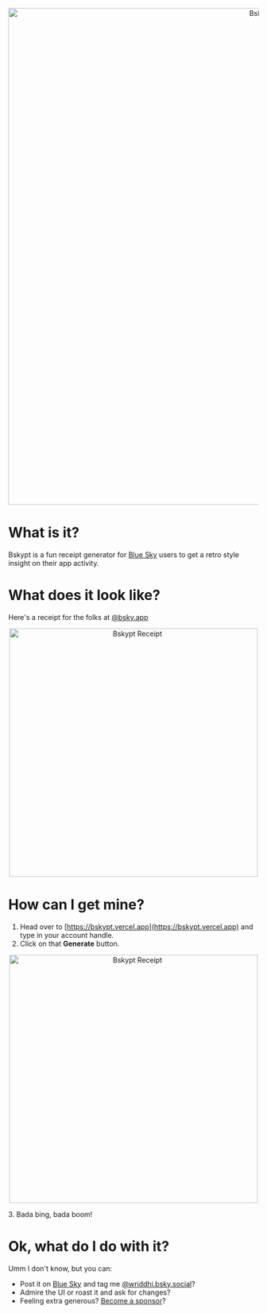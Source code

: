<p align="center">
  <picture >
    <source srcset="https://github.com/user-attachments/assets/29228cbc-8ffb-42eb-b444-074576510f68">
    <img src="https://github.com/user-attachments/assets/29228cbc-8ffb-42eb-b444-074576510f68" width="1000" alt="Bskypt">
  </picture>
</p>

# What is it?
Bskypt is a fun receipt generator for [Blue Sky](https://bsky.app/) users to get a retro style insight on their app activity.

# What does it look like?
Here's a receipt for the folks at [@bsky.app](https://bsky.app/profile/bsky.app)
<p align="center">
  <picture >
    <source srcset="https://github.com/user-attachments/assets/2057898d-9bdd-421f-9993-4a4dcdd0a4d6">
    <img src="https://github.com/user-attachments/assets/2057898d-9bdd-421f-9993-4a4dcdd0a4d6" width="500" alt="Bskypt Receipt">
  </picture>
</p>

# How can I get mine?
1. Head over to [https://bskypt.vercel.app](https://bskypt.vercel.app) and type in your account handle.
2. Click on that **Generate** button.
<p align="center">
  <picture >
    <source srcset="https://github.com/user-attachments/assets/8958b7d6-ab8b-4d74-b839-db00b1e19919">
    <img src="https://github.com/user-attachments/assets/8958b7d6-ab8b-4d74-b839-db00b1e19919" width="500" alt="Bskypt Receipt">
  </picture>
</p>
3. Bada bing, bada boom!

# Ok, what do I do with it?
Umm I don't know, but you can:
- Post it on [Blue Sky](https://bsky.app/) and tag me [@wriddhi.bsky.social](https://wriddhi.bsky.social)?
- Admire the UI or roast it and ask for changes?
- Feeling extra generous? [Become a sponsor](https://github.com/sponsors/wriddhi)?
